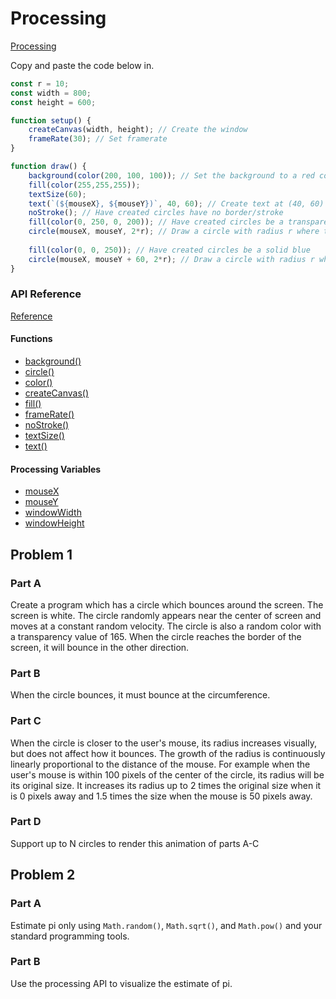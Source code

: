 # Processing 


[Processing](https://openprocessing.org/sketch/create)

Copy and paste the code below in.
```js
const r = 10;
const width = 800;
const height = 600;

function setup() {
	createCanvas(width, height); // Create the window
	frameRate(30); // Set framerate
}

function draw() {
	background(color(200, 100, 100)); // Set the background to a red color
	fill(color(255,255,255));
	textSize(60);
	text(`(${mouseX}, ${mouseY})`, 40, 60); // Create text at (40, 60)
	noStroke(); // Have created circles have no border/stroke
	fill(color(0, 250, 0, 200)); // Have created circles be a transparent green
	circle(mouseX, mouseY, 2*r); // Draw a circle with radius r where the mouse is
	
	fill(color(0, 0, 250)); // Have created circles be a solid blue
	circle(mouseX, mouseY + 60, 2*r); // Draw a circle with radius r where the mouse is but lower
}
```

### API Reference
[Reference](https://p5js.org/reference/)
#### Functions
- [background()](https://p5js.org/reference/#/p5/background)
- [circle()](https://p5js.org/reference/#/p5/circle)
- [color()](https://p5js.org/reference/#/p5/color)
- [createCanvas()](https://p5js.org/reference/#/p5/createCanvas)
- [fill()](https://p5js.org/reference/#/p5/fill)
- [frameRate()](https://p5js.org/reference/#/p5/frameRate)
- [noStroke()](https://p5js.org/reference/#/p5/noStroke)
- [textSize()](https://p5js.org/reference/#/p5/textSize)
- [text()](https://p5js.org/reference/#/p5/text)
#### Processing Variables
- [mouseX](https://p5js.org/reference/#/p5/mouseX)
- [mouseY](https://p5js.org/reference/#/p5/mouseY)
- [windowWidth](https://p5js.org/reference/#/p5/windowWidth)
- [windowHeight](https://p5js.org/reference/#/p5/windowHeight)

## Problem 1
### Part A
Create a program which has a circle which bounces around the screen. The screen is white. The circle randomly appears near the center of screen and moves at a constant random velocity. The circle is also a random color with a transparency value of 165. When the circle reaches the border of the screen, it will bounce in the other direction.
### Part B
When the circle bounces, it must bounce at the circumference.
### Part C
When the circle is closer to the user's mouse, its radius increases visually, but does not affect how it bounces. The growth of the radius is continuously linearly proportional to the distance of the mouse. For example when the user's mouse is within 100 pixels of the center of the circle, its radius will be its original size. It increases its radius up to 2 times the original size when it is 0 pixels away and 1.5 times the size when the mouse is 50 pixels away.
### Part D
Support up to N circles to render this animation of parts A-C
## Problem 2
### Part A
Estimate pi only using `Math.random()`, `Math.sqrt()`, and `Math.pow()` and your standard programming tools.
### Part B
Use the processing API to visualize the estimate of pi.
